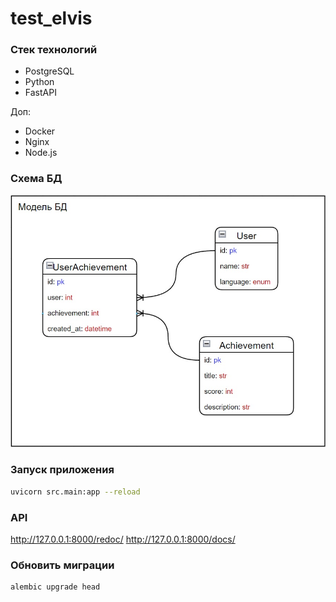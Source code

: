 # test_elvis

### Стек технологий

- PostgreSQL
- Python
- FastAPI

Доп:
- Docker
- Nginx
- Node.js

### Схема БД

![Модель БД](db.jpg)


### Запуск приложения

```bash
uvicorn src.main:app --reload
```

### API

http://127.0.0.1:8000/redoc/
http://127.0.0.1:8000/docs/

### Обновить миграции

```bash
alembic upgrade head
```
